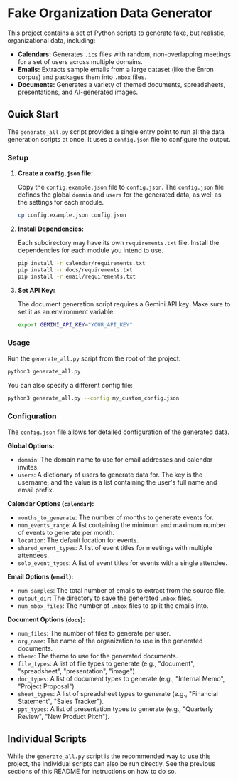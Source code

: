 # Fake Organization Data Generator

This project contains a set of Python scripts to generate fake, but realistic, organizational data, including:

*   **Calendars:** Generates `.ics` files with random, non-overlapping meetings for a set of users across multiple domains.
*   **Emails:** Extracts sample emails from a large dataset (like the Enron corpus) and packages them into `.mbox` files.
*   **Documents:** Generates a variety of themed documents, spreadsheets, presentations, and AI-generated images.

## Quick Start

The `generate_all.py` script provides a single entry point to run all the data generation scripts at once. It uses a `config.json` file to configure the output.

### Setup

1.  **Create a `config.json` file:**

    Copy the `config.example.json` file to `config.json`. The `config.json` file defines the global `domain` and `users` for the generated data, as well as the settings for each module.

    ```bash
    cp config.example.json config.json
    ```

2.  **Install Dependencies:**

    Each subdirectory may have its own `requirements.txt` file. Install the dependencies for each module you intend to use.

    ```bash
    pip install -r calendar/requirements.txt
    pip install -r docs/requirements.txt
    pip install -r email/requirements.txt
    ```

3.  **Set API Key:**

    The document generation script requires a Gemini API key. Make sure to set it as an environment variable:

    ```bash
    export GEMINI_API_KEY="YOUR_API_KEY"
    ```

### Usage

Run the `generate_all.py` script from the root of the project.

```bash
python3 generate_all.py
```

You can also specify a different config file:

```bash
python3 generate_all.py --config my_custom_config.json
```

### Configuration

The `config.json` file allows for detailed configuration of the generated data.

**Global Options:**

*   `domain`: The domain name to use for email addresses and calendar invites.
*   `users`: A dictionary of users to generate data for. The key is the username, and the value is a list containing the user's full name and email prefix.

**Calendar Options (`calendar`):**

*   `months_to_generate`: The number of months to generate events for.
*   `num_events_range`: A list containing the minimum and maximum number of events to generate per month.
*   `location`: The default location for events.
*   `shared_event_types`: A list of event titles for meetings with multiple attendees.
*   `solo_event_types`: A list of event titles for events with a single attendee.

**Email Options (`email`):**

*   `num_samples`: The total number of emails to extract from the source file.
*   `output_dir`: The directory to save the generated `.mbox` files.
*   `num_mbox_files`: The number of `.mbox` files to split the emails into.

**Document Options (`docs`):**

*   `num_files`: The number of files to generate per user.
*   `org_name`: The name of the organization to use in the generated documents.
*   `theme`: The theme to use for the generated documents.
*   `file_types`: A list of file types to generate (e.g., "document", "spreadsheet", "presentation", "image").
*   `doc_types`: A list of document types to generate (e.g., "Internal Memo", "Project Proposal").
*   `sheet_types`: A list of spreadsheet types to generate (e.g., "Financial Statement", "Sales Tracker").
*   `ppt_types`: A list of presentation types to generate (e.g., "Quarterly Review", "New Product Pitch").

## Individual Scripts

While the `generate_all.py` script is the recommended way to use this project, the individual scripts can also be run directly. See the previous sections of this README for instructions on how to do so.
